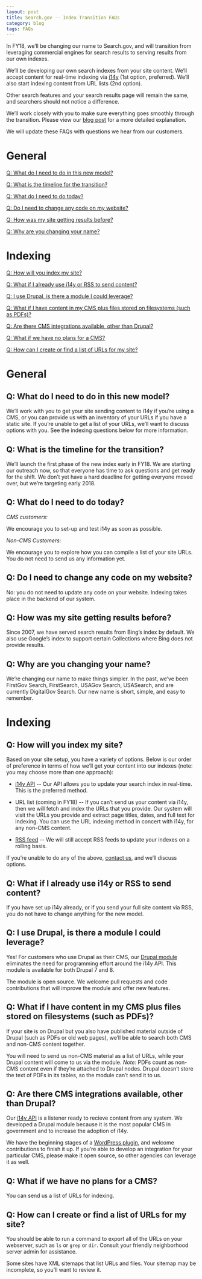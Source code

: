 ```yaml
---
layout: post
title: Search.gov -- Index Transition FAQs
category: blog
tags: FAQs
---
```


In FY18, we’ll be changing our name to Search.gov, and will transition from leveraging commercial engines for search results to serving results from our own indexes.

We’ll be developing our own search indexes from your site content. We’ll accept content for real-time indexing via [i14y](/developer/i14y.html) (1st option, preferred). We’ll also start indexing content from URL lists (2nd option).

Other search features and your search results page will remain the same, and searchers should not notice a difference.

We’ll work closely with you to make sure everything goes smoothly through the transition. Please view our [blog post](/blog/searchgov-blog.html) for a more detailed explanation. 

We will update these FAQs with questions we hear from our customers. 
  
# General

[Q: What do I need to do in this new model?](#q-what-do-i-need-to-do-in-this-new-model)

[Q: What is the timeline for the transition?](#q-what-is-the-timeline-for-the-transition)

[Q: What do I need to do today?](#q-what-do-i-need-to-do-today)

[Q: Do I need to change any code on my website?](#q-do-i-need-to-change-any-code-on-my-website)

[Q: How was my site getting results before?](#q-how-was-my-site-getting-results-before)

[Q: Why are you changing your name?](#q-why-are-you-changing-your-name)

# Indexing

[Q: How will you index my site?](#q-how-will-you-index-my-site)

[Q: What if I already use i14y or RSS to send content?](#q-what-if-i-already-use-i14y-or-rss-to-send-content)

[Q: I use Drupal, is there a module I could leverage?](#q-i-use-drupal-is-there-a-module-i-could-leverage)

[Q: What if I have content in my CMS plus files stored on filesystems (such as PDFs)?](#q-what-if-i-have-content-in-my-cms-plus-files-stored-on-filesystems-such-as-pdfs)

[Q: Are there CMS integrations available, other than Drupal?](#q-are-there-cms-integrations-available-other-than-drupal)

[Q: What if we have no plans for a CMS?](#q-what-if-we-have-no-plans-for-a-cms)

[Q: How can I create or find a list of URLs for my site?](#q-how-can-i-create-or-find-a-list-of-urls-for-my-site)

# General

## Q: What do I need to do in this new model?
 
We’ll work with you to get your site sending content to i14y if you’re using a CMS, or you can provide us with an inventory of your URLs if you have a static site. If you’re unable to get a list of your URLs, we’ll want to discuss options with you.  See the indexing questions below for more information.

## Q: What is the timeline for the transition?
 
We’ll launch the first phase of the new index early in FY18. We are starting our outreach now, so that everyone has time to ask questions and get ready for the shift. We don’t yet have a hard deadline for getting everyone moved over, but we’re targeting early 2018.
 
## Q: What do I need to do today?

*CMS customers:*

We encourage you to set-up and test i14y as soon as possible. 

*Non-CMS Customers:*

We encourage you to explore how you can compile a list of your site URLs. You do not need to send us any information yet. 

## Q: Do I need to change any code on my website?

No: you do not need to update any code on your website. Indexing takes place in the backend of our system.

## Q: How was my site getting results before?
 
Since 2007, we have served search results from Bing’s index by default. We also use Google’s index to support certain Collections where Bing does not provide results.

## Q: Why are you changing your name?

We’re changing our name to make things simpler. In the past, we’ve been FirstGov Search, FirstSearch, USAGov Search, USASearch, and are currently DigitalGov Search. Our new name is short, simple, and easy to remember.

# Indexing

## Q: How will you index my site?
 
Based on your site setup, you have a variety of options. Below is our order of preference in terms of how we’ll get your content into our indexes (note: you may choose more than one approach):
 
* [i14y API](https://search.digitalgov.gov/developer/i14y.html) --  Our API allows you to update your search index in real-time. This is the preferred method.

* URL list (coming in FY18) -- If you can’t send us your content via i14y, then we will fetch and index the URLs that you provide. Our system will visit the URLs you provide and extract page titles, dates, and full text for indexing. You can use the URL indexing method in concert with i14y, for any non-CMS content. 

* [RSS feed](https://search.digitalgov.gov/manual/rss.html) -- We will still accept RSS feeds to update your indexes on a rolling basis. 

If you’re unable to do any of the above, [contact us](mailto:search@support.digitalgov.gov), and we’ll discuss options.
 
## Q: What if I already use i14y or RSS to send content?
 
If you have set up i14y already, or if you send your full site content via RSS, you do not have to change anything for the new model.
 
## Q: I use Drupal, is there a module I could leverage?
 
Yes! For customers who use Drupal as their CMS, our [Drupal module]( https://www.drupal.org/project/usasearch) eliminates the need for programming effort around the i14y API. This module is available for both Drupal 7 and 8.

The module is open source. We welcome pull requests and code contributions that will improve the module and offer new features.

## Q: What if I have content in my CMS plus files stored on filesystems (such as PDFs)?
 
If your site is on Drupal but you also have published material outside of Drupal (such as PDFs or old web pages), we’ll be able to search both CMS and non-CMS content together. 

You will need to send us non-CMS material as a list of URLs, while your Drupal content will come to us via the module. *Note:* PDFs count as non-CMS content even if they’re attached to Drupal nodes. Drupal doesn’t store the text of PDFs in its tables, so the module can’t send it to us.

## Q: Are there CMS integrations available, other than Drupal?
 
Our [i14y API](https://search.digitalgov.gov/developer/i14y.html) is a listener ready to recieve content from any system. We developed a Drupal module because it is the most popular CMS in government and to increase the adoption of i14y. 

We have the beginning stages of a [WordPress plugin](https://github.com/GSA/wp-digitalgov-i14y-indexer), and welcome contributions to finish it up. If you’re able to develop an integration for your particular CMS, please make it open source, so other agencies can leverage it as well.

## Q: What if we have no plans for a CMS?
 
You can send us a list of URLs for indexing.

## Q: How can I create or find a list of URLs for my site?

You should be able to run a command to export all of the URLs on your webserver, such as `ls` or `grep` or `dir`. Consult your friendly neighborhood server admin for assistance. 

Some sites have XML sitemaps that list URLs and files. Your sitemap may be incomplete, so you’ll want to review it.


